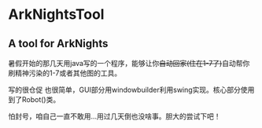 # ArkNightsTool

## A tool for ArkNights

暑假开始的那几天用java写的一个程序，能够让你~~自动回家(住在1-7了)~~自动帮你刷精神污染的1-7或者其他图的工具。



写的很仓促 也很简单，GUI部分用windowbuilder利用swing实现。核心部分使用到了Robot()类。

怕封号，咱自己一直不敢用...用过几天倒也没啥事。胆大的尝试下吧！